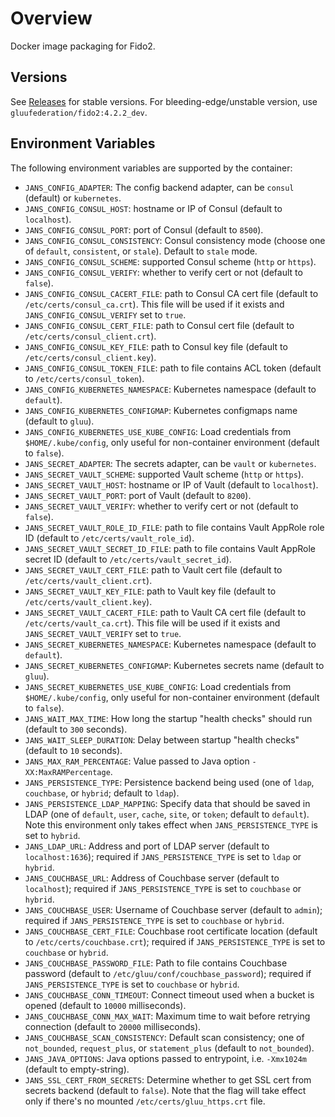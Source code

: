 # Overview

Docker image packaging for Fido2.

## Versions

See [Releases](https://github.com/GluuFederation/docker-fido2/releases) for stable versions.
For bleeding-edge/unstable version, use `gluufederation/fido2:4.2.2_dev`.

## Environment Variables

The following environment variables are supported by the container:

- `JANS_CONFIG_ADAPTER`: The config backend adapter, can be `consul` (default) or `kubernetes`.
- `JANS_CONFIG_CONSUL_HOST`: hostname or IP of Consul (default to `localhost`).
- `JANS_CONFIG_CONSUL_PORT`: port of Consul (default to `8500`).
- `JANS_CONFIG_CONSUL_CONSISTENCY`: Consul consistency mode (choose one of `default`, `consistent`, or `stale`). Default to `stale` mode.
- `JANS_CONFIG_CONSUL_SCHEME`: supported Consul scheme (`http` or `https`).
- `JANS_CONFIG_CONSUL_VERIFY`: whether to verify cert or not (default to `false`).
- `JANS_CONFIG_CONSUL_CACERT_FILE`: path to Consul CA cert file (default to `/etc/certs/consul_ca.crt`). This file will be used if it exists and `JANS_CONFIG_CONSUL_VERIFY` set to `true`.
- `JANS_CONFIG_CONSUL_CERT_FILE`: path to Consul cert file (default to `/etc/certs/consul_client.crt`).
- `JANS_CONFIG_CONSUL_KEY_FILE`: path to Consul key file (default to `/etc/certs/consul_client.key`).
- `JANS_CONFIG_CONSUL_TOKEN_FILE`: path to file contains ACL token (default to `/etc/certs/consul_token`).
- `JANS_CONFIG_KUBERNETES_NAMESPACE`: Kubernetes namespace (default to `default`).
- `JANS_CONFIG_KUBERNETES_CONFIGMAP`: Kubernetes configmaps name (default to `gluu`).
- `JANS_CONFIG_KUBERNETES_USE_KUBE_CONFIG`: Load credentials from `$HOME/.kube/config`, only useful for non-container environment (default to `false`).
- `JANS_SECRET_ADAPTER`: The secrets adapter, can be `vault` or `kubernetes`.
- `JANS_SECRET_VAULT_SCHEME`: supported Vault scheme (`http` or `https`).
- `JANS_SECRET_VAULT_HOST`: hostname or IP of Vault (default to `localhost`).
- `JANS_SECRET_VAULT_PORT`: port of Vault (default to `8200`).
- `JANS_SECRET_VAULT_VERIFY`: whether to verify cert or not (default to `false`).
- `JANS_SECRET_VAULT_ROLE_ID_FILE`: path to file contains Vault AppRole role ID (default to `/etc/certs/vault_role_id`).
- `JANS_SECRET_VAULT_SECRET_ID_FILE`: path to file contains Vault AppRole secret ID (default to `/etc/certs/vault_secret_id`).
- `JANS_SECRET_VAULT_CERT_FILE`: path to Vault cert file (default to `/etc/certs/vault_client.crt`).
- `JANS_SECRET_VAULT_KEY_FILE`: path to Vault key file (default to `/etc/certs/vault_client.key`).
- `JANS_SECRET_VAULT_CACERT_FILE`: path to Vault CA cert file (default to `/etc/certs/vault_ca.crt`). This file will be used if it exists and `JANS_SECRET_VAULT_VERIFY` set to `true`.
- `JANS_SECRET_KUBERNETES_NAMESPACE`: Kubernetes namespace (default to `default`).
- `JANS_SECRET_KUBERNETES_CONFIGMAP`: Kubernetes secrets name (default to `gluu`).
- `JANS_SECRET_KUBERNETES_USE_KUBE_CONFIG`: Load credentials from `$HOME/.kube/config`, only useful for non-container environment (default to `false`).
- `JANS_WAIT_MAX_TIME`: How long the startup "health checks" should run (default to `300` seconds).
- `JANS_WAIT_SLEEP_DURATION`: Delay between startup "health checks" (default to `10` seconds).
- `JANS_MAX_RAM_PERCENTAGE`: Value passed to Java option `-XX:MaxRAMPercentage`.
- `JANS_PERSISTENCE_TYPE`: Persistence backend being used (one of `ldap`, `couchbase`, or `hybrid`; default to `ldap`).
- `JANS_PERSISTENCE_LDAP_MAPPING`: Specify data that should be saved in LDAP (one of `default`, `user`, `cache`, `site`, or `token`; default to `default`). Note this environment only takes effect when `JANS_PERSISTENCE_TYPE` is set to `hybrid`.
- `JANS_LDAP_URL`: Address and port of LDAP server (default to `localhost:1636`); required if `JANS_PERSISTENCE_TYPE` is set to `ldap` or `hybrid`.
- `JANS_COUCHBASE_URL`: Address of Couchbase server (default to `localhost`); required if `JANS_PERSISTENCE_TYPE` is set to `couchbase` or `hybrid`.
- `JANS_COUCHBASE_USER`: Username of Couchbase server (default to `admin`); required if `JANS_PERSISTENCE_TYPE` is set to `couchbase` or `hybrid`.
- `JANS_COUCHBASE_CERT_FILE`: Couchbase root certificate location (default to `/etc/certs/couchbase.crt`); required if `JANS_PERSISTENCE_TYPE` is set to `couchbase` or `hybrid`.
- `JANS_COUCHBASE_PASSWORD_FILE`: Path to file contains Couchbase password (default to `/etc/gluu/conf/couchbase_password`); required if `JANS_PERSISTENCE_TYPE` is set to `couchbase` or `hybrid`.
- `JANS_COUCHBASE_CONN_TIMEOUT`: Connect timeout used when a bucket is opened (default to `10000` milliseconds).
- `JANS_COUCHBASE_CONN_MAX_WAIT`: Maximum time to wait before retrying connection (default to `20000` milliseconds).
- `JANS_COUCHBASE_SCAN_CONSISTENCY`: Default scan consistency; one of `not_bounded`, `request_plus`, or `statement_plus` (default to `not_bounded`).
- `JANS_JAVA_OPTIONS`: Java options passed to entrypoint, i.e. `-Xmx1024m` (default to empty-string).
- `JANS_SSL_CERT_FROM_SECRETS`: Determine whether to get SSL cert from secrets backend (default to `false`). Note that the flag will take effect only if there's no mounted `/etc/certs/gluu_https.crt` file.
